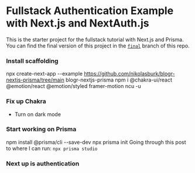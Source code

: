 # Fullstack Authentication Example with Next.js and NextAuth.js

This is the starter project for the fullstack tutorial with Next.js and Prisma. You can find the final version of this project in the [`final`](https://github.com/prisma/blogr-nextjs-prisma/tree/final) branch of this repo.

### Install scaffolding
npx create-next-app --example https://github.com/nikolasburk/blogr-nextjs-prisma/tree/main blogr-nextjs-prisma
npm i @chakra-ui/react @emotion/react @emotion/styled framer-motion
ncu -u

### Fix up Chakra
- Turn on dark mode

### Start working on Prisma
npm install @prisma/cli --save-dev
npx prisma init
Going through this post to where I can run: `npx prisma studio`

### Next up is authentication
